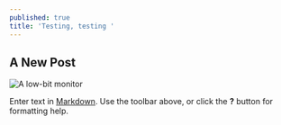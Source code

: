 ```yaml
---
published: true
title: 'Testing, testing '
---
```

## A New Post

![A low-bit monitor]({{site.baseurl}}/img/19219493.jpeg)


Enter text in [Markdown](http://daringfireball.net/projects/markdown/). Use the toolbar above, or click the **?** button for formatting help.
